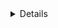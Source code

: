<details>
## What does this script do?
  
- Associate ".ransom" extension with default text editor (Recommended: replace with new extension).
- Create Local Administrator Silent User (Recommended: Change username & password).
- Create Firewall Rule & Allow Remote Desktop.
- Clear Windows Event Logs.
- Clear Windows Shadow Copies.
- Disable Windows Offline Safe Boot.
- Disable Windows Defender Real-Time Protection.
- Disable Windows Defender Watchdog Proccess.
- Disable Windows Defender ExploitGuard MDM policy.
- Uninstall Windows Defender / Features.

### Kill & Remove any of the following Endpoints:
- Avast Premium Security
- Avast Free Antivirus
- Avast Endpoint Protection
- AVG Antivirus Free
- BitDefender Antivirus Plus
- BitDefender Total Security
- ESET File Security
- ESET Endpoint Antivirus
- McAfee VirusScan Enterprise
- McAfee Agent
- McAfee DLP Endpoint
- McAfee SiteAdvisor Enterprise
- McAfee Endpoint Security Platform
- McAfee Endpoint Security Threat Prevention
- Microsoft Security Client
- Malwarebytes' Managed Client
- Sophos System Protection
- Sophos Remote Management System
- Symantec Endpoint Protection
- Symantec Backup Exec Remote Agent for Windows
- Panda WatchGuard Endpoint Security
- Webroot SecureAnywhere

### Kill any of the following running processes:
- Zoolz 2 Service
- Veeam Backup Catalog Data Service
- Symantec System Recovery
- SQLsafe Filter Service
- SQLsafe Backup Service
- SQL Backups
- Acronis VSS Provider
- VeeamDeploySvc
- BackupExecVSSProvider
- ackupExecRPCService
- BackupExecManagementService
- BackupExecJobEngine
- BackupExecDeviceMediaService
</details>
